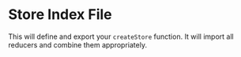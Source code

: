 # Store Index File

This will define and export your `createStore` function. It will import all reducers and combine them appropriately.

